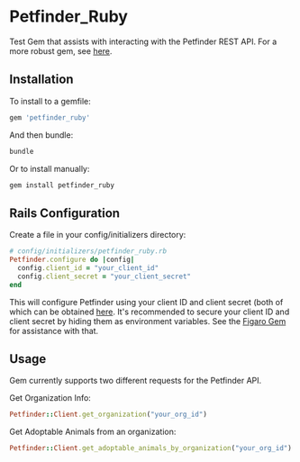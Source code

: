 # Petfinder_Ruby

Test Gem that assists with interacting with the Petfinder REST API. For a more robust gem, see [here](https://github.com/ehutzelman/petfinder).

## Installation

To install to a gemfile:

```ruby
gem 'petfinder_ruby'
```

And then bundle:

```bash
bundle
```

Or to install manually:

```bash
gem install petfinder_ruby
```

## Rails Configuration

Create a file in your config/initializers directory:

```ruby
# config/initializers/petfinder_ruby.rb
Petfinder.configure do |config|
  config.client_id = "your_client_id"
  config.client_secret = "your_client_secret"
end
```

This will configure Petfinder using your client ID and client secret (both of which can be obtained [here](https://www.petfinder.com/developers/). It's recommended to secure your client ID and client secret by hiding them as environment variables. See the [Figaro Gem](https://github.com/laserlemon/figaro) for assistance with that.

## Usage

Gem currently supports two different requests for the Petfinder API.

Get Organization Info:

```ruby
Petfinder::Client.get_organization("your_org_id")
```

Get Adoptable Animals from an organization:

```ruby
Petfinder::Client.get_adoptable_animals_by_organization("your_org_id")
```